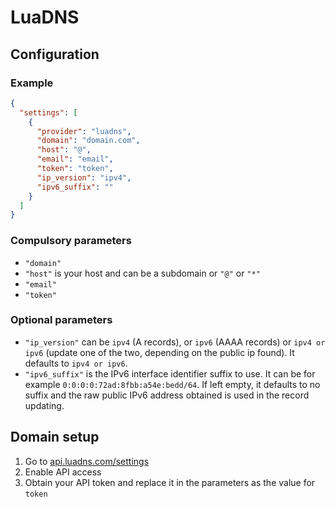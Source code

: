 # LuaDNS

## Configuration

### Example

```json
{
  "settings": [
    {
      "provider": "luadns",
      "domain": "domain.com",
      "host": "@",
      "email": "email",
      "token": "token",
      "ip_version": "ipv4",
      "ipv6_suffix": ""
    }
  ]
}
```

### Compulsory parameters

- `"domain"`
- `"host"` is your host and can be a subdomain or `"@"` or `"*"`
- `"email"`
- `"token"`

### Optional parameters

- `"ip_version"` can be `ipv4` (A records), or `ipv6` (AAAA records) or `ipv4 or ipv6` (update one of the two, depending on the public ip found). It defaults to `ipv4 or ipv6`.
- `"ipv6_suffix"` is the IPv6 interface identifier suffix to use. It can be for example `0:0:0:0:72ad:8fbb:a54e:bedd/64`. If left empty, it defaults to no suffix and the raw public IPv6 address obtained is used in the record updating.

## Domain setup

1. Go to [api.luadns.com/settings](https://api.luadns.com/settings)
1. Enable API access
1. Obtain your API token and replace it in the parameters as the value for `token`
